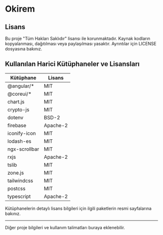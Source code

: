 # Okirem

## Lisans
Bu proje "Tüm Hakları Saklıdır" lisansı ile korunmaktadır. Kaynak kodların kopyalanması, dağıtılması veya paylaşılması yasaktır. Ayrıntılar için LICENSE dosyasına bakınız.

## Kullanılan Harici Kütüphaneler ve Lisansları

| Kütüphane                | Lisans   |
|--------------------------|----------|
| @angular/*               | MIT      |
| @coreui/*                | MIT      |
| chart.js                 | MIT      |
| crypto-js                | MIT      |
| dotenv                   | BSD-2    |
| firebase                 | Apache-2 |
| iconify-icon             | MIT      |
| lodash-es                | MIT      |
| ngx-scrollbar            | MIT      |
| rxjs                     | Apache-2 |
| tslib                    | MIT      |
| zone.js                  | MIT      |
| tailwindcss              | MIT      |
| postcss                  | MIT      |
| typescript               | Apache-2 |

Kütüphanelerin detaylı lisans bilgileri için ilgili paketlerin resmi sayfalarına bakınız.

---
Diğer proje bilgileri ve kullanım talimatları buraya eklenebilir.
